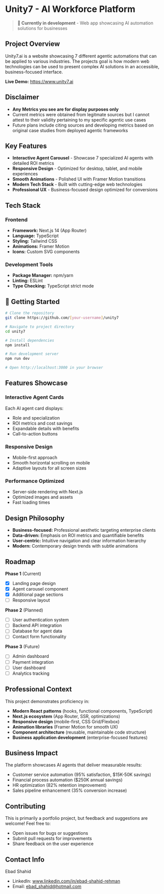 # Unity7 - AI Workforce Platform

> **🚧 Currently in development** - Web app showcasing AI automation solutions for businesses

## Project Overview

Unity7.ai is a website showcasing 7 different agentic automations that can be applied to various industries. 
The projects goal is how modern web technologies can be used to present complex AI solutions in an accessible, business-focused interface.

**Live Demo:** https://www.unity7.ai

## Disclaimer
- **Any Metrics you see are for display purposes only**
- Current metrics were obtained from legitmate sources but I cannot attest to their validity pertaining to my specific agentic use cases
- Future plans include citing sources and developing metrics based on original case studies from deployed agentic frameworks

  
## Key Features

- **Interactive Agent Carousel** - Showcase 7 specialized AI agents with detailed ROI metrics
- **Responsive Design** - Optimized for desktop, tablet, and mobile experiences  
- **Smooth Animations** - Polished UI with Framer Motion transitions
- **Modern Tech Stack** - Built with cutting-edge web technologies
- **Professional UX** - Business-focused design optimized for conversions

## Tech Stack

### Frontend
- **Framework:** Next.js 14 (App Router)
- **Language:** TypeScript
- **Styling:** Tailwind CSS
- **Animations:** Framer Motion
- **Icons:** Custom SVG components

### Development Tools
- **Package Manager:** npm/yarn
- **Linting:** ESLint
- **Type Checking:** TypeScript strict mode

## 🚀 Getting Started

```bash
# Clone the repository
git clone https://github.com/[your-username]/unity7

# Navigate to project directory
cd unity7

# Install dependencies
npm install

# Run development server
npm run dev

# Open http://localhost:3000 in your browser
```

## Features Showcase

### Interactive Agent Cards
Each AI agent card displays:
- Role and specialization
- ROI metrics and cost savings
- Expandable details with benefits
- Call-to-action buttons

### Responsive Design
- Mobile-first approach
- Smooth horizontal scrolling on mobile
- Adaptive layouts for all screen sizes

### Performance Optimized
- Server-side rendering with Next.js
- Optimized images and assets
- Fast loading times

## Design Philosophy

- **Business-focused:** Professional aesthetic targeting enterprise clients
- **Data-driven:** Emphasis on ROI metrics and quantifiable benefits
- **User-centric:** Intuitive navigation and clear information hierarchy
- **Modern:** Contemporary design trends with subtle animations

## Roadmap

**Phase 1** (Current)
- [x] Landing page design
- [x] Agent carousel component
- [x] Additional page sections
- [ ] Responsive layout

**Phase 2** (Planned)
- [ ] User authentication system
- [ ] Backend API integration
- [ ] Database for agent data
- [ ] Contact form functionality

**Phase 3** (Future)
- [ ] Admin dashboard
- [ ] Payment integration
- [ ] User dashboard
- [ ] Analytics tracking

## Professional Context

This project demonstrates proficiency in:
- **Modern React patterns** (hooks, functional components, TypeScript)
- **Next.js ecosystem** (App Router, SSR, optimizations)
- **Responsive design** (mobile-first, CSS Grid/Flexbox)
- **Animation libraries** (Framer Motion for smooth UX)
- **Component architecture** (reusable, maintainable code structure)
- **Business application development** (enterprise-focused features)

## Business Impact

The platform showcases AI agents that deliver measurable results:
- Customer service automation (95% satisfaction, $15K-50K savings)
- Financial process automation ($250K annual savings)
- HR optimization (82% retention improvement)
- Sales pipeline enhancement (35% conversion increase)

## Contributing

This is primarily a portfolio project, but feedback and suggestions are welcome! Feel free to:
- Open issues for bugs or suggestions
- Submit pull requests for improvements
- Share feedback on the user experience

## Contact Info

  Ebad Shahid 
- LinkedIn: www.linkedin.com/in/ebad-shahid-rehman
- Email: ebad_shahid@hotmail.com

